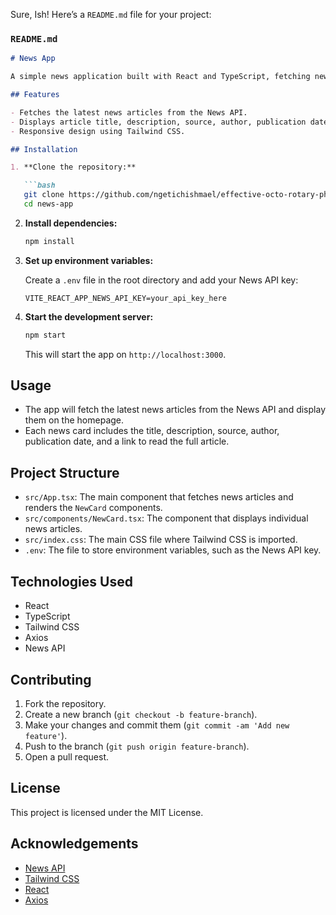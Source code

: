 Sure, Ish! Here’s a `README.md` file for your project:

### `README.md`

```markdown
# News App

A simple news application built with React and TypeScript, fetching news articles from the News API and displaying them in a clean and responsive layout using Tailwind CSS.

## Features

- Fetches the latest news articles from the News API.
- Displays article title, description, source, author, publication date, and a link to the full article.
- Responsive design using Tailwind CSS.

## Installation

1. **Clone the repository:**

   ```bash
   git clone https://github.com/ngetichishmael/effective-octo-rotary-phone.git news-app
   cd news-app
   ```

2. **Install dependencies:**

   ```bash
   npm install
   
   ```

3. **Set up environment variables:**

   Create a `.env` file in the root directory and add your News API key:

   ```env
   VITE_REACT_APP_NEWS_API_KEY=your_api_key_here
   
   ```

3. **Start the development server:**

   ```bash
   npm start
   
   ```

   This will start the app on `http://localhost:3000`.

## Usage

- The app will fetch the latest news articles from the News API and display them on the homepage.
- Each news card includes the title, description, source, author, publication date, and a link to read the full article.

## Project Structure

- `src/App.tsx`: The main component that fetches news articles and renders the `NewCard` components.
- `src/components/NewCard.tsx`: The component that displays individual news articles.
- `src/index.css`: The main CSS file where Tailwind CSS is imported.
- `.env`: The file to store environment variables, such as the News API key.

## Technologies Used

- React
- TypeScript
- Tailwind CSS
- Axios
- News API

## Contributing

1. Fork the repository.
2. Create a new branch (`git checkout -b feature-branch`).
3. Make your changes and commit them (`git commit -am 'Add new feature'`).
4. Push to the branch (`git push origin feature-branch`).
5. Open a pull request.

## License

This project is licensed under the MIT License.

## Acknowledgements

- [News API](https://newsapi.org/)
- [Tailwind CSS](https://tailwindcss.com/)
- [React](https://reactjs.org/)
- [Axios](https://axios-http.com/)
